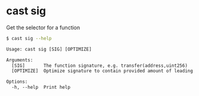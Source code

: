 # cast sig

Get the selector for a function

```bash
$ cast sig --help
```

```txt
Usage: cast sig [SIG] [OPTIMIZE]

Arguments:
  [SIG]       The function signature, e.g. transfer(address,uint256)
  [OPTIMIZE]  Optimize signature to contain provided amount of leading zeroes in selector

Options:
  -h, --help  Print help
```